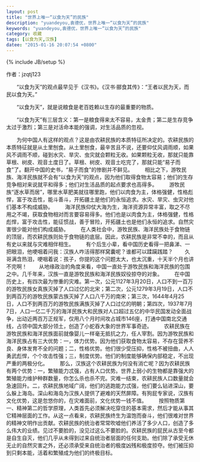 ```yaml
---
layout: post
title: "世界上唯一“以食为天”的民族"
description: "yuandeyou,袁德优，世界上唯一“以食为天”的民族"
keywords: "yuandeyou,袁德优，世界上唯一“以食为天”的民族"
category: 收藏
tags: [以食为天,汉族]
datee: "2015-01-16 20:07:54 +0800"
---
```

{% include JB/setup %}

作者：jzqtj123

　　“以食为天”的观点最早见于《汉书》。《汉书·郦食其传》：“王者以民为天，而民以食为天。”

　　“以食为天”，就是说粮食是老百姓赖以生存的最重要的物质。

　　“以食为天”有三层含义：第一是粮食得来太不容易，太金贵；第二是生存竞争太过于激烈；第三是对活命本能的强调，对生活品质的忽视。

<!-- more -->
　　为何中国人有这样的观点？这是由农耕民族的本质特征所决定的。农耕民族的本质特征就是从土里刨食。从土里刨食，最辛苦且不说，还要仰仗风调雨顺，如果风不调雨不顺，碰到水灾、旱灾、虫灾就会颗粒无收。如果颗粒无收，那就只能靠草根、树皮、观音土度日了。草根、树皮、观音土吃完了，那就只能“易子而食”了。翻开中国的史书，“易子而食”的惨剧并不鲜见。
　　相比之下，游牧民族、海洋民族就不会有“以食为天”的观点，因为他们取得食物太容易；他们的生存竞争相对来说就平和得多；他们对生活品质的起点要求也高得多。
　　游牧民族“逐水草而居”，哪里水草肥美就往哪里跑，他们以肉食为主，体格强健，性格彪悍，富于攻击性，能斗善斗，开拓疆土是他们的永恒追求。水灾、旱灾、虫灾对他们基本不构成威胁。
　　海洋民族仰仗大海为生，海洋资源异常丰富，取之不尽用之不竭，获取食物相对而言要容易得多。他们也是以肉食为主，体格强健，性格彪悍，富于攻击性，能征惯战，善于冒险，开拓疆土也是他们永恒的追求。自然灾害很少能对他们构成威胁。
　　在人类社会中，游牧民族、海洋民族处于食物链的顶层，而农耕民族则处于食物链的底层。因此，农耕民族是非常不幸的，而且从有史以来就与灾难相伴相生。
　　有个后生小辈，看中国历史看得一把鼻涕、一把眼泪，他哽咽着问我：汉族人咋活得那样窝囊呢？谁都可以蹂躏践踏？
　　久哥满含热泪，哽咽着说：孩子，你提的这个问题太大，也太沉重，十天半个月也讲不完啊！
　　从地缘政治的角度来看，中国一直处于游牧民族和海洋民族的包围之中。几千年来，汉族一直是游牧民族和海洋民族奴役掠夺的对象。
　　在中国历史上，有四次最为惨重的灾难。第一次，公元1127年3月20日，人口不到一百万的游牧民族女真族灭掉了人口过亿的北宋；第二次，公元1279年3月19日，人口不到两百万的游牧民族蒙古族灭掉了人口八千万的南宋；第三次，1644年4月25日，人口不到两百万的游牧民族满族灭掉了人口过亿的明朝；第四次，1937年7月7日，人口一亿二千万的海洋民族大和民族对人口超过五亿的中华民国发动全面战争，出动近两百万正规军，仅用八个月时间攻占城市146座，打通中国南北交通线，占领中国大部分领土，创造了小蛇吞大象的世界军事奇迹。
　　农耕民族在游牧民族和海洋民族面前就像婴儿一样毫无抵抗之力，任人宰割。因为游牧民族和海洋民族占有三大优势：一，体力优势。因为他们获取食物太容易，不存在营养不良、身体发育不全的问题；二，性格优势。他们很少受压抑，性格不被扭曲，人人勇武彪悍，个个攻击性强；三，制度优势。他们的制度能够确保内部稳定，不出现严重的两极分化。
　　那么，汉族这个农耕民族为何没有消亡呢？因为农耕民族有两个优势：一，繁殖能力忒强，占有人口优势。世界上弱小的生物都是靠强大的繁殖能力维护种群数量，你怎么杀也杀不完。灾难一结束，农耕民族人口数量就会急速回升。二，农耕民族地域广阔，他们的逃跑能力忒强，他们要么钻进深山，要么躲上海岛。深山和海岛为汉族人提供了避难的天然屏障。有狗屁专家说，汉族有文化优势，这是忽悠你的，在灾难面前，文化优势一钱不值。
　　按照物质第一、精神第二的哲学原理，人类首先必须解决吃穿住的基本需求，然后才能从事其它精神层面的工作。从这一点看来，农耕民族终生为温饱而奋斗，他们很难对世界的精神文明作出贡献。农耕民族的统治者常常吹嘘他们养活了多少人口，创造了多么伟大的业绩。见过不要脸的，没见过这么不要脸的。农耕民族的屁民从古至今都是自生自灭，他们几乎从未得到过来自统治者层面的任何支助。他们除了承受无休无止的自然灾害之外，还必须承受来自统治者的极度凶残和极度掠夺。他们被压抑到只剩本能，活着和繁殖成为他们的终极目标。
